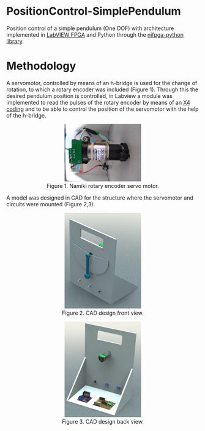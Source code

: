# PositionControl-SimplePendulum

Position control of a simple pendulum (One DOF) with architecture implemented in [LabVIEW FPGA](https://www.ni.com/es-mx/shop/select/labview-fpga-module) and Python through the [nifpga-python library](https://github.com/ni/nifpga-python).

# Methodology
A servomotor, controlled by means of an h-bridge is used for the change of rotation, to which a rotary encoder was included (Figure 1). Through this the desired pendulum position is controlled, in Labview a module was implemented to read the pulses of the rotary encoder by means of an [X4 coding](http://www.ni.com/tutorial/7109/es/) and to be able to control the position of the servomotor with the help of the h-bridge.

<center>
  <figure>
    <img src="images\Rotatory encoder - servo motor.jpg?raw=true"
    alt="Figure 1"
    width="200"
    height="150">

  <figcaption>Figure 1. Namiki rotary encoder servo motor.</figcaption>
  </figure>
</center>

A model was designed in CAD for the structure where the servomotor and circuits were mounted (Figure 2,3).
<center>
  <figure>
    <img src="images\CAD design front view.jpg?raw=true"
    alt="Figure 2"
    width="200"
    height="250
    ">

  <figcaption>Figure 2. CAD design front view.</figcaption>
  </figure>
</center>

<center>
  <figure>
    <img src="images\CAD design back view.JPG?raw=true"
    alt="Figure 3"
    width="200"
    height="250
    ">

  <figcaption>Figure 3. CAD design back view.</figcaption>
  </figure>
</center>
